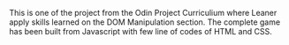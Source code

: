 This is one of the project from the Odin Project Curriculium where Leaner apply skills learned on the DOM Manipulation section. The complete game has been built from Javascript with few line of codes of HTML and CSS.